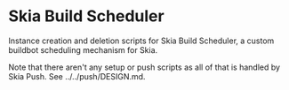 Skia Build Scheduler
====================

Instance creation and deletion scripts for Skia Build Scheduler, a custom
buildbot scheduling mechanism for Skia.

Note that there aren't any setup or push scripts as all of that is handled by
Skia Push. See ../../push/DESIGN.md.

